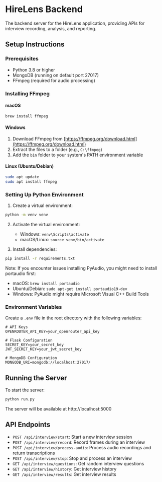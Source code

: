 # HireLens Backend

The backend server for the HireLens application, providing APIs for interview recording, analysis, and reporting.

## Setup Instructions

### Prerequisites

- Python 3.8 or higher
- MongoDB (running on default port 27017)
- FFmpeg (required for audio processing)

### Installing FFmpeg

#### macOS
```bash
brew install ffmpeg
```

#### Windows
1. Download FFmpeg from [https://ffmpeg.org/download.html](https://ffmpeg.org/download.html)
2. Extract the files to a folder (e.g., `C:\ffmpeg`)
3. Add the `bin` folder to your system's PATH environment variable

#### Linux (Ubuntu/Debian)
```bash
sudo apt update
sudo apt install ffmpeg
```

### Setting Up Python Environment

1. Create a virtual environment:
```bash
python -m venv venv
```

2. Activate the virtual environment:
   - Windows: `venv\Scripts\activate`
   - macOS/Linux: `source venv/bin/activate`

3. Install dependencies:
```bash
pip install -r requirements.txt
```

Note: If you encounter issues installing PyAudio, you might need to install portaudio first:
- macOS: `brew install portaudio`
- Ubuntu/Debian: `sudo apt-get install portaudio19-dev`
- Windows: PyAudio might require Microsoft Visual C++ Build Tools

### Environment Variables

Create a `.env` file in the root directory with the following variables:

```
# API Keys
OPENROUTER_API_KEY=your_openrouter_api_key

# Flask Configuration
SECRET_KEY=your_secret_key
JWT_SECRET_KEY=your_jwt_secret_key

# MongoDB Configuration
MONGODB_URI=mongodb://localhost:27017/
```

## Running the Server

To start the server:

```bash
python run.py
```

The server will be available at http://localhost:5000

## API Endpoints

- `POST /api/interview/start`: Start a new interview session
- `POST /api/interview/record`: Record frames during an interview
- `POST /api/interview/process-audio`: Process audio recordings and return transcriptions
- `POST /api/interview/stop`: Stop and process an interview
- `GET /api/interview/questions`: Get random interview questions
- `GET /api/interview/history`: Get interview history
- `GET /api/interview/results`: Get interview results 